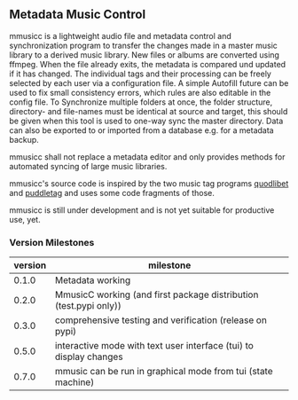 ## Metadata Music Control

mmusicc is a lightweight audio file and metadata control and synchronization program to transfer the changes made in a master music library to a derived music library. New files or albums are converted using ffmpeg. When the file already exits, the metadata is compared und updated if it has changed. The individual tags and their processing can be freely selected by each user via a configuration file. A simple Autofill future can be used to fix small consistency errors, which rules are also editable in the config file. To Synchronize multiple folders at once, the folder structure, directory- and file-names must be identical at source and target, this should be given when this tool is used to one-way sync the master directory. Data can also be exported to or imported from a database e.g. for a metadata backup.

mmusicc shall not replace a metadata editor and only provides methods for automated syncing of large music libraries.

mmusicc's source code is inspired by the two music tag programs [quodlibet](https://github.com/quodlibet/quodlibet) and [puddletag](https://github.com/keithgg/puddletag) and uses some code fragments of those.

mmusicc is still under development and is not yet suitable for productive use, yet.

### Version Milestones

version | milestone
--- | ---
0.1.0 | Metadata working 
0.2.0 | MmusicC working (and first package distribution (test.pypi only))
0.3.0 | comprehensive testing and verification (release on pypi)
0.5.0 | interactive mode with text user interface (tui) to display changes
0.7.0 | mmusic can be run in graphical mode from tui (state machine)